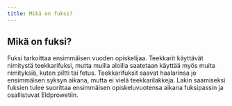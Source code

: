 ```yaml
---
title: Mikä on fuksi?
---
```

## Mikä on fuksi?


Fuksi tarkoittaa ensimmäisen vuoden opiskelijaa. Teekkarit käyttävät nimitystä teekkarifuksi, mutta muilla aloilla saatetaan käyttää myös muita nimityksiä, kuten piltti tai fetus. Teekkarifuksit saavat haalarinsa jo ensimmäisen syksyn aikana, mutta ei vielä teekkarilakkeja. Lakin saamiseksi fuksien tulee suorittaa ensimmäisen opiskeluvuotensa aikana fuksipassin ja osallistuvat Eldprowetiin.
